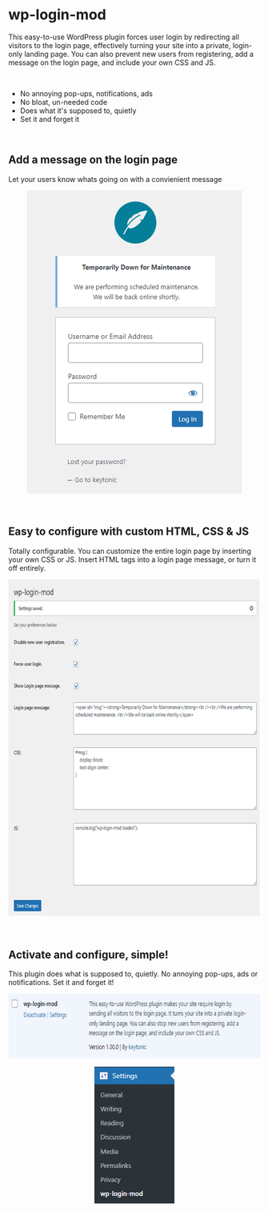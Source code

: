 # wp-login-mod
This easy-to-use WordPress plugin forces user login by redirecting all visitors to the login page, effectively turning your site into a private, login-only landing page. You can also prevent new users from registering, add a message on the login page, and include your own CSS and JS.

<br />

* No annoying pop-ups, notifications, ads
* No bloat, un-needed code
* Does what it's supposed to, quietly
* Set it and forget it

<br />

## Add a message on the login page
Let your users know whats going on with a convienient message


<p align="center">
<img src="https://raw.githubusercontent.com/keytonic/wp-login-mod/main/images/4.png"
  alt="Easy to configure"
  width="430" height="605">
</p>

<br />

## Easy to configure with custom HTML, CSS & JS
Totally configurable. You can customize the entire login page by inserting your own CSS or JS. Insert HTML tags into a login page message, or turn it off entirely.

<p align="center">
<img src="https://raw.githubusercontent.com/keytonic/wp-login-mod/main/images/1.png"
  alt="Easy to configure"
  width="696" height="674">
</p>

<br />

## Activate and configure, simple!
This plugin does what is supposed to, quietly. No annoying pop-ups, ads or notifications. Set it and forget it!


<p align="center">
<img src="https://raw.githubusercontent.com/keytonic/wp-login-mod/main/images/3.png"
  alt="Easy to configure"
  width="681" height="129">
</p>

<p align="center">
<img src="https://raw.githubusercontent.com/keytonic/wp-login-mod/main/images/2.png"
  alt="Easy to configure"
  width="160" height="273">
</p>
